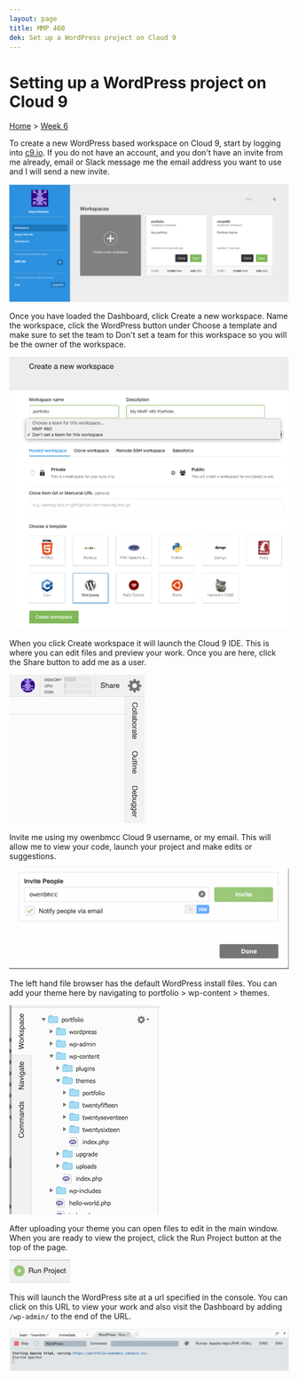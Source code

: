 ```yaml
---
layout: page
title: MMP 460
dek: Set up a WordPress project on Cloud 9
---
```


# Setting up a WordPress project on Cloud 9

[Home]({{site.github.url}}/) > [Week 6]({{site.github.url}}/schedule.html#week-6)

To create a new WordPress based workspace on Cloud 9, start by logging into [c9.io](https://c9.io/).  If you do not have an account, and you don't have an invite from me already, email or Slack message me the email address you want to use and I will send a new invite.

![c9 dashboard](c9/dashboard.png)

Once you have loaded the Dashboard, click <note>Create a new workspace</note>.  Name the workspace, click the WordPress button under <note>Choose a template</note> and make sure to set the team to <note>Don't set a team for this workspace</note> so you will be the owner of the workspace.

![new workspace](c9/newworkspace.png)

When you click <note>Create workspace</note> it will launch the Cloud 9 IDE.  This is where you can edit files and preview your work.  Once you are here, click the <note>Share</note> button to add me as a user.

![share](c9/share.png)

Invite me using my <note>owenbmcc</note> Cloud 9 username, or my email.  This will allow me to view your code, launch your project and make edits or suggestions.

![invite](c9/invite.png)

The left hand file browser has the default WordPress install files.  You can add your theme here by navigating to <note>portfolio > wp-content > themes</note>.

![files](c9/files.png)

After uploading your theme you can open files to edit in the main window.  When you are ready to view the project, click the <note>Run Project</note> button at the top of the page.

![run](c9/run.png)

This will launch the WordPress site at a url specified in the console.  You can click on this URL to view your work and also visit the Dashboard by adding ```/wp-admin/``` to the end of the URL.

![url](c9/url.png)